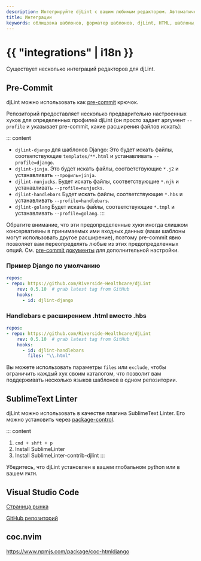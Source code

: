 ```yaml
---
description: Интегрируйте djLint с вашим любимым редактором. Автоматическое форматирование ваших шаблонов с помощью Pre-Commit или Visual Studio Code. Lint с SublimeText.
title: Интеграции
keywords: облицовка шаблонов, форматер шаблонов, djLint, HTML, шаблоны, форматер, линтер, использование, integrations
---
```


# {{ "integrations" | i18n }}

Существует несколько интеграций редакторов для djLint.

## Pre-Commit

djLint можно использовать как [pre-commit](https://pre-commit.com) крючок.

Репозиторий предоставляет несколько предварительно настроенных хуков для определенных профилей djLint (он просто задает аргумент `--profile` и указывает pre-commit, какие расширения файлов искать):

::: content

- `djlint-django` для шаблонов Django:
  Это будет искать файлы, соответствующие `templates/**.html` и устанавливать `--profile=django`.
- `djlint-jinja`.
  Это будет искать файлы, соответствующие `*.j2` и устанавливать `--профиль=jinja`.
- `djlint-nunjucks`.
  Будет искать файлы, соответствующие `*.njk` и устанавливать `--profile=nunjucks`.
- `djlint-handlebars`
  Будет искать файлы, соответствующие `*.hbs` и устанавливать `--profile=handlebars`.
- `djlint-golang`
  Будет искать файлы, соответствующие `*.tmpl` и устанавливать `--profile=golang`.
  :::

Обратите внимание, что эти предопределенные хуки иногда слишком консервативны в принимаемых ими входных данных (ваши шаблоны могут использовать другое расширение), поэтому pre-commit явно позволяет вам переопределять любые из этих предопределенных опций. См. [pre-commit документы](https://pre-commit.com/#pre-commit-configyaml---hooks) для дополнительной настройки.

### Пример Django по умолчанию

```yaml
repos:
- repo: https://github.com/Riverside-Healthcare/djLint
    rev: 0.5.10  # grab latest tag from GitHub
    hooks:
      - id: djlint-django
```

### Handlebars с расширением .html вместо .hbs

```yaml
repos:
- repo: https://github.com/Riverside-Healthcare/djLint
    rev: 0.5.10  # grab latest tag from GitHub
    hooks:
      - id: djlint-handlebars
        files: "\\.html"
```

Вы можете использовать параметры `files` или `exclude`, чтобы ограничить каждый хук своим каталогом, что позволит вам поддерживать несколько языков шаблонов в одном репозитории.

## SublimeText Linter

djLint можно использовать в качестве плагина SublimeText Linter. Его можно установить через [package-control](https://packagecontrol.io/packages/SublimeLinter-contrib-djlint).

::: content

1. `cmd + shft + p`
2. Install SublimeLinter
3. Install SublimeLinter-contrib-djlint
   :::

Убедитесь, что djLint установлен в вашем глобальном python или в вашем `PATH`.

## Visual Studio Code

[Страница рынка](https://marketplace.visualstudio.com/items?itemName=monosans.djlint)

[GitHub репозиторий](https://github.com/monosans/djlint-vscode)

## coc.nvim

https://www.npmjs.com/package/coc-htmldjango
